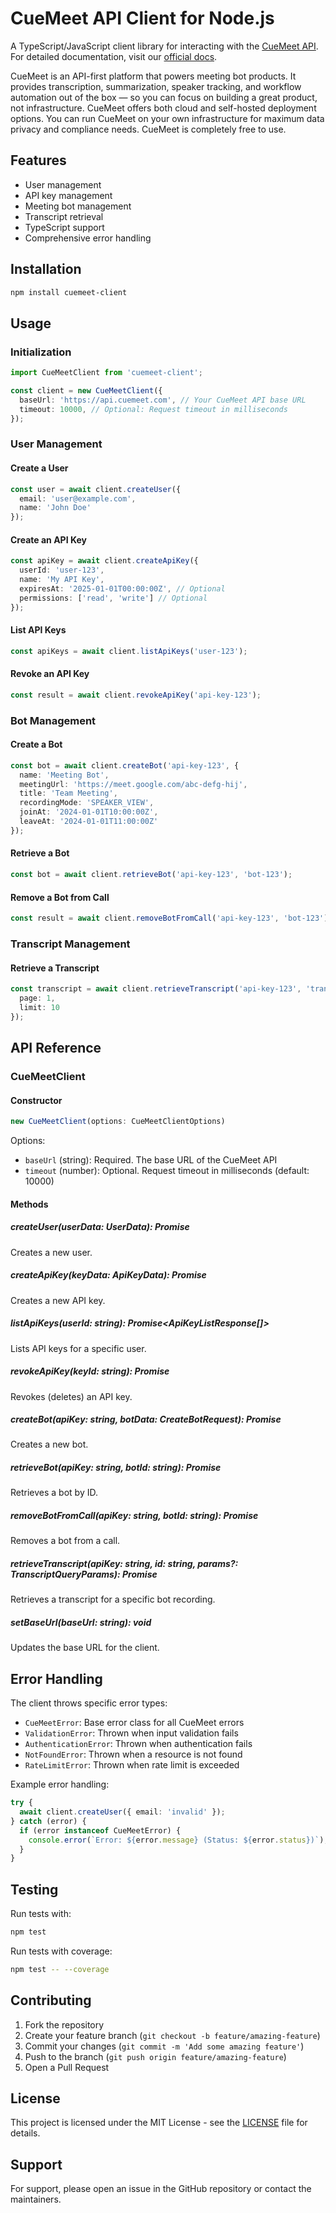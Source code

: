 # CueMeet API Client for Node.js

A TypeScript/JavaScript client library for interacting with the [CueMeet API](https://cuemeet.ai). For detailed documentation, visit our [official docs](https://cuemeet.github.io/cuemeet-documentation).

CueMeet is an API-first platform that powers meeting bot products. It provides transcription, summarization, speaker tracking, and workflow automation out of the box — so you can focus on building a great product, not infrastructure. CueMeet offers both cloud and self-hosted deployment options. You can run CueMeet on your own infrastructure for maximum data privacy and compliance needs. CueMeet is completely free to use.

## Features

- User management
- API key management
- Meeting bot management
- Transcript retrieval
- TypeScript support
- Comprehensive error handling

## Installation

```bash
npm install cuemeet-client
```

## Usage

### Initialization

```typescript
import CueMeetClient from 'cuemeet-client';

const client = new CueMeetClient({
  baseUrl: 'https://api.cuemeet.com', // Your CueMeet API base URL
  timeout: 10000, // Optional: Request timeout in milliseconds
});
```

### User Management

#### Create a User

```typescript
const user = await client.createUser({
  email: 'user@example.com',
  name: 'John Doe'
});
```

#### Create an API Key

```typescript
const apiKey = await client.createApiKey({
  userId: 'user-123',
  name: 'My API Key',
  expiresAt: '2025-01-01T00:00:00Z', // Optional
  permissions: ['read', 'write'] // Optional
});
```

#### List API Keys

```typescript
const apiKeys = await client.listApiKeys('user-123');
```

#### Revoke an API Key

```typescript
const result = await client.revokeApiKey('api-key-123');
```

### Bot Management

#### Create a Bot

```typescript
const bot = await client.createBot('api-key-123', {
  name: 'Meeting Bot',
  meetingUrl: 'https://meet.google.com/abc-defg-hij',
  title: 'Team Meeting',
  recordingMode: 'SPEAKER_VIEW',
  joinAt: '2024-01-01T10:00:00Z',
  leaveAt: '2024-01-01T11:00:00Z'
});
```

#### Retrieve a Bot

```typescript
const bot = await client.retrieveBot('api-key-123', 'bot-123');
```

#### Remove a Bot from Call

```typescript
const result = await client.removeBotFromCall('api-key-123', 'bot-123');
```

### Transcript Management

#### Retrieve a Transcript

```typescript
const transcript = await client.retrieveTranscript('api-key-123', 'transcript-123', {
  page: 1,
  limit: 10
});
```

## API Reference

### CueMeetClient

#### Constructor

```typescript
new CueMeetClient(options: CueMeetClientOptions)
```

Options:
- `baseUrl` (string): Required. The base URL of the CueMeet API
- `timeout` (number): Optional. Request timeout in milliseconds (default: 10000)

#### Methods

##### createUser(userData: UserData): Promise<UserResponse>
Creates a new user.

##### createApiKey(keyData: ApiKeyData): Promise<ApiKey>
Creates a new API key.

##### listApiKeys(userId: string): Promise<ApiKeyListResponse[]>
Lists API keys for a specific user.

##### revokeApiKey(keyId: string): Promise<RevokeApiKeyResponse>
Revokes (deletes) an API key.

##### createBot(apiKey: string, botData: CreateBotRequest): Promise<BotResponse>
Creates a new bot.

##### retrieveBot(apiKey: string, botId: string): Promise<RetrieveBotResponse>
Retrieves a bot by ID.

##### removeBotFromCall(apiKey: string, botId: string): Promise<RemoveBotResponse>
Removes a bot from a call.

##### retrieveTranscript(apiKey: string, id: string, params?: TranscriptQueryParams): Promise<TranscriptResponse>
Retrieves a transcript for a specific bot recording.

##### setBaseUrl(baseUrl: string): void
Updates the base URL for the client.

## Error Handling

The client throws specific error types:

- `CueMeetError`: Base error class for all CueMeet errors
- `ValidationError`: Thrown when input validation fails
- `AuthenticationError`: Thrown when authentication fails
- `NotFoundError`: Thrown when a resource is not found
- `RateLimitError`: Thrown when rate limit is exceeded

Example error handling:

```typescript
try {
  await client.createUser({ email: 'invalid' });
} catch (error) {
  if (error instanceof CueMeetError) {
    console.error(`Error: ${error.message} (Status: ${error.status})`);
  }
}
```

## Testing

Run tests with:

```bash
npm test
```

Run tests with coverage:

```bash
npm test -- --coverage
```

## Contributing

1. Fork the repository
2. Create your feature branch (`git checkout -b feature/amazing-feature`)
3. Commit your changes (`git commit -m 'Add some amazing feature'`)
4. Push to the branch (`git push origin feature/amazing-feature`)
5. Open a Pull Request

## License

This project is licensed under the MIT License - see the [LICENSE](LICENSE) file for details.

## Support

For support, please open an issue in the GitHub repository or contact the maintainers.
